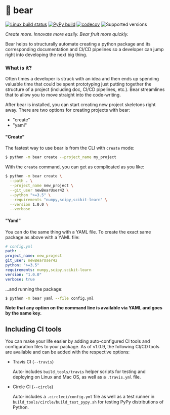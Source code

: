 # :grapes: bear

[![Linux build status](https://travis-ci.org/tgsmith61591/bear.svg?branch=master)](https://travis-ci.org/tgsmith61591/bear)
[![PyPy build](https://circleci.com/gh/tgsmith61591/bear.svg?style=svg)](https://circleci.com/gh/tgsmith61591/bear)
[![codecov](https://codecov.io/gh/tgsmith61591/bear/branch/master/graph/badge.svg)](https://codecov.io/gh/tgsmith61591/bear)
![Supported versions](https://img.shields.io/badge/python-2.7,3.5+-blue.svg)


*Create more. Innovate more easily. Bear fruit more quickly.*

Bear helps to structurally automate creating a python package and
its corresponding documentation and CI/CD pipelines so a developer
can jump right into developing the next big thing.


### What is it?

Often times a developer is struck with an idea and then ends up spending valuable
time that could be spent prototyping just putting together the structure of a
project (including doc, CI/CD pipelines, etc.). Bear streamlines that to allow
you to move straight into the code-writing.

After bear is installed, you can start creating new project skeletons right away.
There are two options for creating projects with bear:

* "create"
* "yaml"


#### "Create"

The fastest way to use bear is from the CLI with `create` mode:

```bash
$ python -m bear create --project_name my_project
```

With the `create` command, you can get as complicated as you like:

```bash
$ python -m bear create \
  --path . \
  --project_name new_project \
  --git_user newBearUser42 \
  --python ">=3.5" \
  --requirements "numpy,scipy,scikit-learn" \
  --version 1.0.0 \
  --verbose
```

#### "Yaml"

You can do the same thing with a YAML file. To create the exact same package
as above with a YAML file:

```yaml
# config.yml
path: .
project_name: new_project
git_user: newBearUser42
python: ">=3.5"
requirements: numpy,scipy,scikit-learn
version: "1.0.0"
verbose: true
```

...and running the package:

```bash
$ python -m bear yaml --file config.yml
```

**Note that any option on the command line is available via YAML and goes by the same key.**

## Including CI tools

You can make your life easier by adding auto-configured CI tools and 
configuration files to your package. As of v1.0.9, the following CI/CD tools are
available and can be added with the respective options:

* Travis CI (`--travis`)
    
    Auto-includes `build_tools/travis` helper scripts for testing and deploying on Linux
    and Mac OS, as well as a `.travis.yml` file.
    
* Circle CI (`--circle`)

    Auto-includes a `.circleci/config.yml` file as well as a test runner in `build_tools/circle/build_test_pypy.sh`
    for testing PyPy distributions of Python.